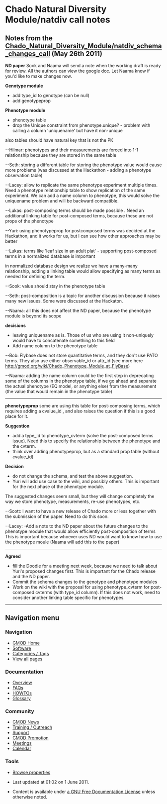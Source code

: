 



<span id="top"></span>




# <span dir="auto">Chado Natural Diversity Module/natdiv call notes</span>









## <span id="Notes_from_the_Chado_Natural_Diversity_Module.2Fnatdiv_schema_changes_call_.28May_26th_2011.29" class="mw-headline">Notes from the [Chado_Natural_Diversity_Module/natdiv_schema_changes_call](natdiv_schema_changes_call "Chado Natural Diversity Module/natdiv schema changes call") (May 26th 2011)</span>

**ND paper** Sook and Naama will send a note when the working draft is
ready for review. All the authors can view the google doc. Let Naama
know if you'd like to make changes now.

**Genotype module**

- add type_id to genotype (can be null)
- add genotypeprop

  
**Phenotype module**

- phenotype table
- drop the Unique constraint from phenotype.unique? - problem with
  calling a column 'uniquename' but have it non-unique

also tables should have natural key that is not the PK

--Hilmar: phenotypes and their measurements are forced into 1-1
relationship because they are stored in the same table

--Seth: storing a different table for storing the phenotype value would
cause more problems (was discussed at the Hackathon - adding a phenotype
observation table)

--Lacey: allow to replicate the same phenotype experiment multiple
times. Need a phenotype relationship table to show replication of the
same experiment. We can add a name column to phenotype, this would solve
the uniquename problem and will be backward compatible.

--Lukas: post-composing terms should be made possible . Need an
additional linking table for post-composed terms, because these are not
props of the phenotype

--Yuri: using phenotypeprop for postcomposed terms was decided at the
Hackathon, and it works for us, but I can see how other approaches may
be better

--Lukas: terms like 'leaf size in an adult plat' - supporting
post-composed terms in a normalized database is important

in normalized database design we realize we have a many-many
relationship, adding a linking table would allow specifying as many
terms as needed for defining the term.

--Sook: value should stay in the phenotype table

--Seth: post-composition is a topic for another discussion because it
raises many new issues. Some were discussed at the Hackaton.

--Naama: all this does not affect the ND paper, because the phenotype
module is beyond its scope

**decisions**

- leaving uniquename as is. Those of us who are using it non-uniquely
  would have to concatenate something to this field
- Add name column to the phenotype table

--Bob: Flybase does not store quantitative terms, and they don't use
PATO terms. They also use either observable_id or attr_id (see more here
<a href="../Chado_Phenotype_Module_at_FlyBase" class="external free"
rel="nofollow">http://gmod.org/wiki/Chado_Phenotype_Module_at_FlyBase</a>)

--Naama: adding the name column could be the first step in deprecating
some of the columns in the phenotype table, if we go ahead and separate
the actual phenotype (EQ model, or anything else) from the measurement
(the value that would remain in the phenotype table)

  

------------------------------------------------------------------------

**phenotypeprop** some are using this table for post-composing terms,
which requires adding a cvalue_id , and also raises the question if this
is a good place for it.

  
**Suggestion**

- add a type_id to phenotype_cvterm (solve the post-composed terms
  issue). Need this to specify the relationship between the phenotype
  and the cvterm.
- think over adding phenotypeprop, but as a standard prop table (without
  cvalue_id)

**Decision**

- do not change the schema, and test the above suggestion.
- Yuri will add use case to the wiki, and possibly others. This is
  important for the next phase of the phenotype module.

The suggested changes seem small, but they will change completely the
way we store phenotype, measurements, re-use phenotypes, etc.

--Scott: I want to have a new release of Chado more or less together
with the submission of the paper. Need to do this soon.

--Lacey: -Add a note to the ND paper about the future changes to the
phenotype module that would allow efficiently post-composition of terms
This is important because whoever uses ND would want to know how to use
the phenotype moule (Naama will add this to the paper)

------------------------------------------------------------------------

**Agreed**

- fill the Doodle for a meeting next week, because we need to talk about
  Yuri's proposed changes first. This is important for the Chado release
  and the ND paper.
- Commit the schema changes to the genotype and phenotype modules
- Work on the wiki with the proposal for using phenotype_cvterm for
  post-composed cvterms (with type_id column). If this does not work,
  need to consider another linking table specific for phenotypes.

------------------------------------------------------------------------








## Navigation menu







<a href="../Main_Page"
style="background-image: url(../../images/GMOD-cogs.png);"
title="Visit the main page"></a>


### Navigation



- <span id="n-GMOD-Home">[GMOD Home](../Main_Page)</span>
- <span id="n-Software">[Software](../GMOD_Components)</span>
- <span id="n-Categories-.2F-Tags">[Categories /
  Tags](../Categories)</span>
- <span id="n-View-all-pages">[View all
  pages](../Special:AllPages)</span>




### Documentation



- <span id="n-Overview">[Overview](../Overview)</span>
- <span id="n-FAQs">[FAQs](../Category%253AFAQ)</span>
- <span id="n-HOWTOs">[HOWTOs](../Category%253AHOWTO)</span>
- <span id="n-Glossary">[Glossary](../Glossary)</span>




### Community



- <span id="n-GMOD-News">[GMOD News](../GMOD_News)</span>
- <span id="n-Training-.2F-Outreach">[Training /
  Outreach](../Training_and_Outreach)</span>
- <span id="n-Support">[Support](../Support)</span>
- <span id="n-GMOD-Promotion">[GMOD Promotion](../GMOD_Promotion)</span>
- <span id="n-Meetings">[Meetings](../Meetings)</span>
- <span id="n-Calendar">[Calendar](../Calendar)</span>




### Tools

- <span id="t-smwbrowselink"><a
  href="../Special%253ABrowse/Chado_Natural_Diversity_Module-2Fnatdiv_call_notes"
  rel="smw-browse">Browse properties</a></span>



- <span id="footer-info-lastmod">Last updated at 01:02 on 1 June
  2011.</span>
<!-- - <span id="footer-info-viewcount">5,218 page views.</span> -->
- <span id="footer-info-copyright">Content is available under
  <a href="http://www.gnu.org/licenses/fdl-1.3.html" class="external"
  rel="nofollow">a GNU Free Documentation License</a> unless otherwise
  noted.</span>

<!-- -->



<!-- -->




